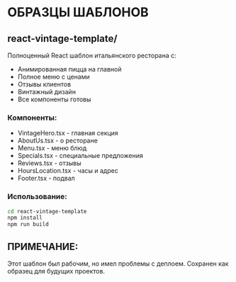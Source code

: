 # ОБРАЗЦЫ ШАБЛОНОВ

## react-vintage-template/
Полноценный React шаблон итальянского ресторана с:
- Анимированная пицца на главной
- Полное меню с ценами
- Отзывы клиентов
- Винтажный дизайн
- Все компоненты готовы

### Компоненты:
- VintageHero.tsx - главная секция
- AboutUs.tsx - о ресторане  
- Menu.tsx - меню блюд
- Specials.tsx - специальные предложения
- Reviews.tsx - отзывы
- HoursLocation.tsx - часы и адрес
- Footer.tsx - подвал

### Использование:
```bash
cd react-vintage-template
npm install
npm run build
```

## ПРИМЕЧАНИЕ:
Этот шаблон был рабочим, но имел проблемы с деплоем.
Сохранен как образец для будущих проектов.

